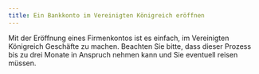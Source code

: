 ```yaml
---
title: Ein Bankkonto im Vereinigten Königreich eröffnen
---
```


Mit der Eröffnung eines Firmenkontos ist es einfach, im Vereinigten Königreich Geschäfte zu machen. Beachten Sie bitte, dass dieser Prozess bis zu drei Monate in Anspruch nehmen kann und Sie eventuell reisen müssen.